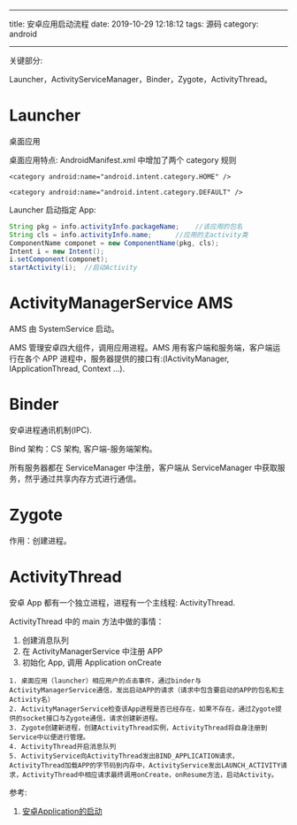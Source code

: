 
---
title: 安卓应用启动流程
date: 2019-10-29 12:18:12
tags: 源码
category: android

---


关键部分:

Launcher，ActivityServiceManager，Binder，Zygote，ActivityThread。


# Launcher

桌面应用

桌面应用特点: AndroidManifest.xml 中增加了两个 category 规则

```
<category android:name="android.intent.category.HOME" />      
           
<category android:name="android.intent.category.DEFAULT" />
```

Launcher 启动指定 App:

```java
String pkg = info.activityInfo.packageName;    //该应用的包名                
String cls = info.activityInfo.name;      //应用的主activity类       
ComponentName componet = new ComponentName(pkg, cls);                       
Intent i = new Intent();            
i.setComponent(componet);            
startActivity(i);  //启动Activity
```

# ActivityManagerService  AMS

AMS 由 SystemService 启动。

AMS 管理安卓四大组件，调用应用进程。AMS 用有客户端和服务端，客户端运行在各个 APP 进程中，服务器提供的接口有:(IActivityManager, IApplicationThread, Context ...).

# Binder

安卓进程通讯机制(IPC).

Bind 架构：CS 架构, 客户端-服务端架构。

所有服务器都在 ServiceManager 中注册，客户端从 ServiceManager 中获取服务，然乎通过共享内存方式进行通信。

# Zygote

作用：创建进程。

# ActivityThread

安卓 App 都有一个独立进程，进程有一个主线程: ActivityThread.

ActivityThread 中的 main 方法中做的事情：

1. 创建消息队列
2. 在 ActivityManagerService 中注册 APP
3. 初始化 App, 调用 Application onCreate



```
1. 桌面应用（launcher）相应用户的点击事件，通过binder与ActivityManagerService通信，发出启动APP的请求（请求中包含要启动的APP的包名和主Activity名）
2. ActivityManagerService检查该App进程是否已经存在，如果不存在，通过Zygote提供的socket接口与Zygote通信，请求创建新进程。
3. Zygote创建新进程，创建ActivityThread实例，ActivityThread将自身注册到Service中以便进行管理。
4. ActivityThread开启消息队列
5. ActivityService向ActivityThread发出BIND_APPLICATION请求，ActivityThread加载APP的字节码到内存中，ActivityService发出LAUNCH_ACTIVITY请求，ActivityThread中相应请求最终调用onCreate，onResume方法，启动Activity。
```









参考:

1. [安卓Application的启动](https://www.jianshu.com/p/b5e742e2c530)